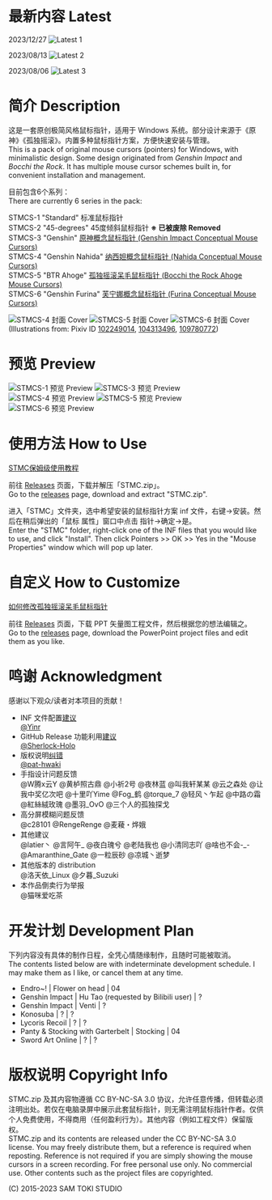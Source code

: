 # 最新内容 Latest

2023/12/27
![Latest 1](/HELP/Latest%201.png)

2023/08/13
![Latest 2](/HELP/Latest%202.png)

2023/08/06
![Latest 3](/HELP/Latest%203.png)

# 简介 Description

这是一套原创极简风格鼠标指针，适用于 Windows 系统。部分设计来源于《原神》《孤独摇滚》。内置多种鼠标指针方案，方便快速安装与管理。<br>
This is a pack of original mouse cursors (pointers) for Windows, with minimalistic design. Some design originated from *Genshin Impact* and *Bocchi the Rock*. It has multiple mouse cursor schemes built in, for convenient installation and management.

目前包含6个系列：<br>
There are currently 6 series in the pack:

STMCS-1 "Standard" 标准鼠标指针<br>
STMCS-2 "45-degrees" 45度倾斜鼠标指针 **※ 已被废除 Removed**<br>
STMCS-3 "Genshin" [原神概念鼠标指针 (Genshin Impact Conceptual Mouse Cursors)](https://bilibili.com/video/BV1WW4y1x7ZY)<br>
STMCS-4 "Genshin Nahida" [纳西妲概念鼠标指针 (Nahida Conceptual Mouse Cursors)](https://bilibili.com/video/BV1Rt4y1K7Z8)<br>
STMCS-5 "BTR Ahoge" [孤独摇滚呆毛鼠标指针 (Bocchi the Rock Ahoge Mouse Cursors)](https://bilibili.com/video/BV1ke4y1F7ge)<br>
STMCS-6 "Genshin Furina" [芙宁娜概念鼠标指针 (Furina Conceptual Mouse Cursors)](https://bilibili.com/video/BV1im4y1H7Xg)

![STMCS-4 封面 Cover](/PREVIEW/STMCS-4%20封面%20Cover.png)
![STMCS-5 封面 Cover](/PREVIEW/STMCS-5%20封面%20Cover.png)
![STMCS-6 封面 Cover](/PREVIEW/STMCS-6%20封面%20Cover.png)
(Illustrations from: Pixiv ID [102249014](https://www.pixiv.net/en/artworks/102249014), [104313496](https://www.pixiv.net/en/artworks/104313496), [109780772](https://www.pixiv.net/en/artworks/109780772))

# 预览 Preview

![STMCS-1 预览 Preview](/PREVIEW/STMCS-1%20预览%20Preview.png)
![STMCS-3 预览 Preview](/PREVIEW/STMCS-3%20预览%20Preview.png)
![STMCS-4 预览 Preview](/PREVIEW/STMCS-4%20预览%20Preview.png)
![STMCS-5 预览 Preview](/PREVIEW/STMCS-5%20预览%20Preview.png)
![STMCS-6 预览 Preview](/PREVIEW/STMCS-6%20预览%20Preview.png)

# 使用方法 How to Use

[STMC保姆级使用教程](/HELP/STMC保姆级使用教程.pdf)

前往 [Releases](https://github.com/SamToki/IconDesign---Sam-Toki-Mouse-Cursors/releases/latest) 页面，下载并解压「STMC.zip」。<br>
Go to the [releases](https://github.com/SamToki/IconDesign---Sam-Toki-Mouse-Cursors/releases/latest) page, download and extract "STMC.zip".

进入「STMC」文件夹，选中希望安装的鼠标指针方案 inf 文件，右键→安装。然后在稍后弹出的「鼠标 属性」窗口中点击 指针→确定→是。<br>
Enter the "STMC" folder, right-click one of the INF files that you would like to use, and click "Install". Then click Pointers >> OK >> Yes in the "Mouse Properties" window which will pop up later.

# 自定义 How to Customize

[如何修改孤独摇滚呆毛鼠标指针](https://bilibili.com/video/BV1BD4y137dh)

前往 [Releases](https://github.com/SamToki/IconDesign---Sam-Toki-Mouse-Cursors/releases/latest) 页面，下载 PPT 矢量图工程文件，然后根据您的想法编辑之。<br>
Go to the [releases](https://github.com/SamToki/IconDesign---Sam-Toki-Mouse-Cursors/releases/latest) page, download the PowerPoint project files and edit them as you like.

# 鸣谢 Acknowledgment

感谢以下观众/读者对本项目的贡献！

- INF 文件配置[建议](https://github.com/SamToki/IconDesign---Sam-Toki-Mouse-Cursors/issues/1)<br>[@Yinr](https://github.com/Yinr)
- GitHub Release 功能利用[建议](https://github.com/SamToki/IconDesign---Sam-Toki-Mouse-Cursors/issues/3)<br>[@Sherlock-Holo](https://github.com/Sherlock-Holo)
- 版权说明[纠错](https://github.com/SamToki/IconDesign---Sam-Toki-Mouse-Cursors/issues/4)<br>[@pat-hwaki](https://github.com/pat-hwaki)
- 手指设计问题反馈<br>@W腾x云Y @黄栌照古鼎 @小祈2号 @夜林蓝 @叫我轩某某 @云之森处 @让我中奖亿次吧 @十里吖Yime @Fog_鹤 @torque_7 @轻风丶乍起 @中路の霜 @紅絲絨玫瑰 @墨羽_OvO @三个人的孤独探戈
- 高分屏模糊问题反馈<br>@c28101 @RengeRenge @麦薐・烨娥
- 其他建议<br>@latier丶 @言阿午_ @夜白瑰兮 @老陆我也 @小清同志吖 @啥也不会-_- @Amaranthine_Gate @一粒辰砂 @凉城丶逝梦
- 其他版本的 distribution<br>@洛天依_Linux @夕暮_Suzuki
- 本作品倒卖行为举报<br>@猫咪爱吃茶

# 开发计划 Development Plan

下列内容没有具体的制作日程，全凭心情随缘制作，且随时可能被取消。<br>
The contents listed below are with indeterminate development schedule. I may make them as I like, or cancel them at any time.

- Endro~! | Flower on head | 04
- Genshin Impact | Hu Tao (requested by Bilibili user) | ?
- Genshin Impact | Venti | ?
- Konosuba | ? | ?
- Lycoris Recoil | ? | ?
- Panty & Stocking with Garterbelt | Stocking | 04
- Sword Art Online | ? | ?

# 版权说明 Copyright Info

STMC.zip 及其内容物遵循 CC BY-NC-SA 3.0 协议，允许任意传播，但转载必须注明出处。若仅在电脑录屏中展示此套鼠标指针，则无需注明鼠标指针作者。仅供个人免费使用，不得商用（任何盈利行为）。其他内容（例如工程文件）保留版权。<br>
STMC.zip and its contents are released under the CC BY-NC-SA 3.0 license. You may freely distribute them, but a reference is required when reposting. Reference is not required if you are simply showing the mouse cursors in a screen recording. For free personal use only. No commercial use. Other contents such as the project files are copyrighted.

(C) 2015-2023 SAM TOKI STUDIO
